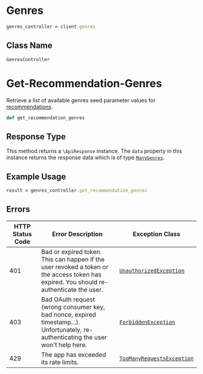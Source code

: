# Genres

```ruby
genres_controller = client.genres
```

## Class Name

`GenresController`


# Get-Recommendation-Genres

Retrieve a list of available genres seed parameter values for [recommendations](/documentation/web-api/reference/get-recommendations).

```ruby
def get_recommendation_genres
```

## Response Type

This method returns a `\ApiResponse` instance. The `data` property in this instance returns the response data which is of type [`ManyGenres`](../../doc/models/many-genres.md).

## Example Usage

```ruby
result = genres_controller.get_recommendation_genres
```

## Errors

| HTTP Status Code | Error Description | Exception Class |
|  --- | --- | --- |
| 401 | Bad or expired token. This can happen if the user revoked a token or<br>the access token has expired. You should re-authenticate the user. | [`UnauthorizedException`](../../doc/models/unauthorized-exception.md) |
| 403 | Bad OAuth request (wrong consumer key, bad nonce, expired<br>timestamp...). Unfortunately, re-authenticating the user won't help here. | [`ForbiddenException`](../../doc/models/forbidden-exception.md) |
| 429 | The app has exceeded its rate limits. | [`TooManyRequestsException`](../../doc/models/too-many-requests-exception.md) |

